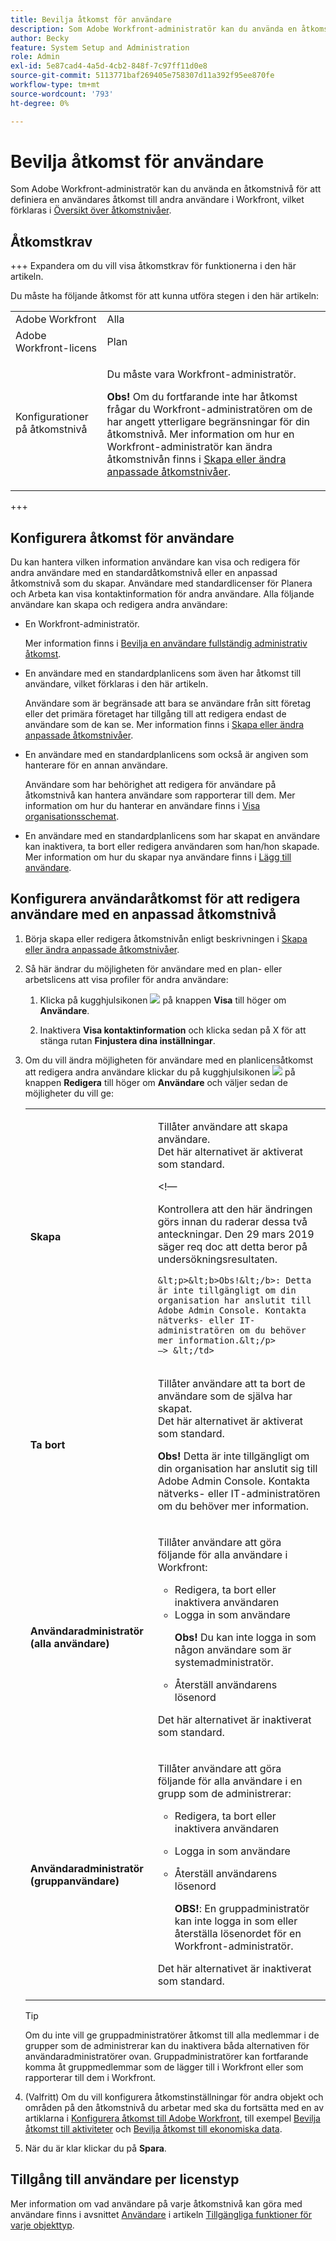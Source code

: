 ```yaml
---
title: Bevilja åtkomst för användare
description: Som Adobe Workfront-administratör kan du använda en åtkomstnivå för att definiera en användares åtkomst till andra användare i Workfront.
author: Becky
feature: System Setup and Administration
role: Admin
exl-id: 5e87cad4-4a5d-4cb2-848f-7c97ff11d0e8
source-git-commit: 5113771baf269405e758307d11a392f95ee870fe
workflow-type: tm+mt
source-wordcount: '793'
ht-degree: 0%

---
```



# Bevilja åtkomst för användare

Som Adobe Workfront-administratör kan du använda en åtkomstnivå för att definiera en användares åtkomst till andra användare i Workfront, vilket förklaras i [Översikt över åtkomstnivåer](../../../administration-and-setup/add-users/access-levels-and-object-permissions/access-levels-overview.md).

## Åtkomstkrav

+++ Expandera om du vill visa åtkomstkrav för funktionerna i den här artikeln.

Du måste ha följande åtkomst för att kunna utföra stegen i den här artikeln:

<table style="table-layout:auto"> 
 <col> 
 <col> 
 <tbody> 
  <tr> 
   <td role="rowheader">Adobe Workfront</td> 
   <td>Alla</td> 
  </tr> 
  <tr> 
   <td role="rowheader">Adobe Workfront-licens</td> 
   <td>Plan</td> 
  </tr> 
  <tr> 
   <td role="rowheader">Konfigurationer på åtkomstnivå</td> 
   <td> <p>Du måste vara Workfront-administratör.</p> <p><b>Obs!</b> Om du fortfarande inte har åtkomst frågar du Workfront-administratören om de har angett ytterligare begränsningar för din åtkomstnivå. Mer information om hur en Workfront-administratör kan ändra åtkomstnivån finns i <a href="../../../administration-and-setup/add-users/configure-and-grant-access/create-modify-access-levels.md" class="MCXref xref" data-mc-variable-override="">Skapa eller ändra anpassade åtkomstnivåer</a>.</p> </td> 
  </tr> 
 </tbody> 
</table>

+++

## Konfigurera åtkomst för användare

Du kan hantera vilken information användare kan visa och redigera för andra användare med en standardåtkomstnivå eller en anpassad åtkomstnivå som du skapar. Användare med standardlicenser för Planera och Arbeta kan visa kontaktinformation för andra användare. Alla följande användare kan skapa och redigera andra användare:

* En Workfront-administratör.

  Mer information finns i [Bevilja en användare fullständig administrativ åtkomst](../../../administration-and-setup/add-users/configure-and-grant-access/grant-a-user-full-administrative-access.md).

* En användare med en standardplanlicens som även har åtkomst till användare, vilket förklaras i den här artikeln.

  Användare som är begränsade att bara se användare från sitt företag eller det primära företaget har tillgång till att redigera endast de användare som de kan se. Mer information finns i [Skapa eller ändra anpassade åtkomstnivåer](../../../administration-and-setup/add-users/configure-and-grant-access/create-modify-access-levels.md).

* En användare med en standardplanlicens som också är angiven som hanterare för en annan användare.

  Användare som har behörighet att redigera för användare på åtkomstnivå kan hantera användare som rapporterar till dem. Mer information om hur du hanterar en användare finns i [Visa organisationsschemat](../../../people-teams-and-groups/work-directly-with-others/view-the-org-chart.md).

* En användare med en standardplanlicens som har skapat en användare kan inaktivera, ta bort eller redigera användaren som han/hon skapade. Mer information om hur du skapar nya användare finns i [Lägg till användare](../../../administration-and-setup/add-users/create-and-manage-users/add-users.md).

## Konfigurera användaråtkomst för att redigera användare med en anpassad åtkomstnivå

1. Börja skapa eller redigera åtkomstnivån enligt beskrivningen i [Skapa eller ändra anpassade åtkomstnivåer](../../../administration-and-setup/add-users/configure-and-grant-access/create-modify-access-levels.md).
1. Så här ändrar du möjligheten för användare med en plan- eller arbetslicens att visa profiler för andra användare:

   1. Klicka på kugghjulsikonen ![](assets/gear-icon-settings.png) på knappen **Visa** till höger om **Användare**.

   1. Inaktivera **Visa kontaktinformation** och klicka sedan på X för att stänga rutan **Finjustera dina inställningar**.

1. Om du vill ändra möjligheten för användare med en planlicensåtkomst att redigera andra användare klickar du på kugghjulsikonen ![](assets/gear-icon-settings.png) på knappen **Redigera** till höger om **Användare** och väljer sedan de möjligheter du vill ge:

   <table style="table-layout:auto"> 
    <col> 
    <col> 
    <tbody> 
     <tr> 
      <td role="rowheader"><strong>Skapa</strong> </td> 
      <td> <p>Tillåter användare att skapa användare.<br>Det här alternativet är aktiverat som standard.</p> 
      &lt;!—
        <p data-mc-conditions="QuicksilverOrClassic.Draft mode">Kontrollera att den här ändringen görs innan du raderar dessa två anteckningar. Den 29 mars 2019 säger req doc att detta beror på undersökningsresultaten.</p>

       &lt;p>&lt;b>Obs!&lt;/b>: Detta är inte tillgängligt om din organisation har anslutit till Adobe Admin Console. Kontakta nätverks- eller IT-administratören om du behöver mer information.&lt;/p>
       —> &lt;/td>
   </tr> 
     <tr> 
      <td role="rowheader"><strong>Ta bort</strong> </td> 
      <td> <p> Tillåter användare att ta bort de användare som de själva har skapat.<br>Det här alternativet är aktiverat som standard.</p> <p><b>Obs!</b> Detta är inte tillgängligt om din organisation har anslutit sig till Adobe Admin Console. Kontakta nätverks- eller IT-administratören om du behöver mer information.</p> </td> 
     </tr> 
     <tr> 
      <td role="rowheader"><strong>Användaradministratör (alla användare)</strong> </td> 
      <td> <p>Tillåter användare att göra följande för alla användare i Workfront:</p> 
       <ul> 
        <li>Redigera, ta bort eller inaktivera användaren</li> 
        <li>Logga in som användare<p><b>Obs!</b> Du kan inte logga in som någon användare som är systemadministratör.</p></li> 
        <li>Återställ användarens lösenord</li> 
       </ul> <p>Det här alternativet är inaktiverat som standard.</p> </td> 
     </tr> 
     <tr> 
      <td role="rowheader"><strong>Användaradministratör (gruppanvändare)</strong> </td> 
      <td> <p>Tillåter användare att göra följande för alla användare i en grupp som de administrerar: 
        <ul>
         <li><p>Redigera, ta bort eller inaktivera användaren</p></li>
         <li>Logga in som användare</li>
         <li><p>Återställ användarens lösenord</p><p><b>OBS!</b>: En gruppadministratör kan inte logga in som eller återställa lösenordet för en Workfront-administratör.</p></li>
        </ul><p>Det här alternativet är inaktiverat som standard.</p></p> </td> 
     </tr> 
    </tbody> 
   </table>

   >[!TIP]
   >
   >Om du inte vill ge gruppadministratörer åtkomst till alla medlemmar i de grupper som de administrerar kan du inaktivera båda alternativen för användaradministratörer ovan. Gruppadministratörer kan fortfarande komma åt gruppmedlemmar som de lägger till i Workfront eller som rapporterar till dem i Workfront.

1. (Valfritt) Om du vill konfigurera åtkomstinställningar för andra objekt och områden på den åtkomstnivå du arbetar med ska du fortsätta med en av artiklarna i [Konfigurera åtkomst till Adobe Workfront](../../../administration-and-setup/add-users/configure-and-grant-access/configure-access.md), till exempel [Bevilja åtkomst till aktiviteter](../../../administration-and-setup/add-users/configure-and-grant-access/grant-access-tasks.md) och [Bevilja åtkomst till ekonomiska data](../../../administration-and-setup/add-users/configure-and-grant-access/grant-access-financial.md).
1. När du är klar klickar du på **Spara**.

## Tillgång till användare per licenstyp

Mer information om vad användare på varje åtkomstnivå kan göra med användare finns i avsnittet [Användare](../../../administration-and-setup/add-users/access-levels-and-object-permissions/functionality-available-for-each-object-type.md#users) i artikeln [Tillgängliga funktioner för varje objekttyp](../../../administration-and-setup/add-users/access-levels-and-object-permissions/functionality-available-for-each-object-type.md).
